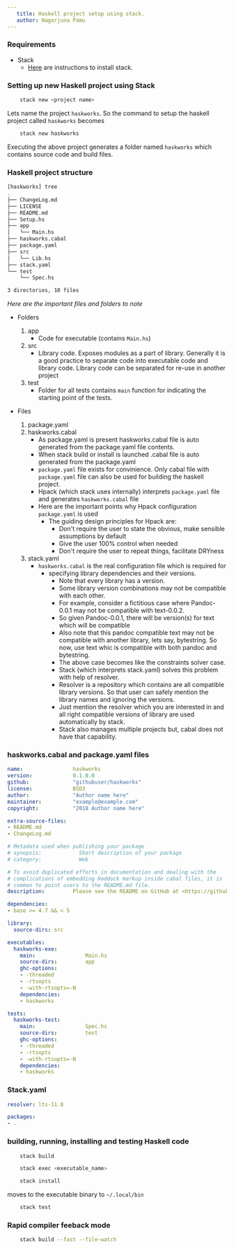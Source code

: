 ```yaml
---
   title: Haskell project setup using stack.
   author: Nagarjuna Pamu 
---
```


### Requirements
- Stack
    - [Here](https://docs.haskellstack.org/en/stable/README/) are instructions to install stack.

### Setting up new Haskell project using Stack

```bash
    stack new <project name>
```
Lets name the project `haskworks`. So the command to setup the haskell project called `haskworks` becomes

```bash
    stack new haskworks
```

Executing the above project generates a folder named `haskworks` which contains source code and build files.

### Haskell project structure

```bash
[haskworks] tree                                                               
.
├── ChangeLog.md
├── LICENSE
├── README.md
├── Setup.hs
├── app
│   └── Main.hs
├── haskworks.cabal
├── package.yaml
├── src
│   └── Lib.hs
├── stack.yaml
└── test
    └── Spec.hs

3 directories, 10 files
```

_Here are the important files and folders to note_

- Folders
    1. app
        - Code for executable (contains `Main.hs`)
    2. src
        - Library code. Exposes modules as a part of library. Generally it is a good practice to separate code into executable code and library code. Library code can be separated for re-use in another project 
    3. test
        - Folder for all tests contains `main` function for indicating the starting point of the tests. 

- Files
    1. package.yaml
    2. haskworks.cabal
        - As package.yaml is present haskworks.cabal file is auto generated from the package.yaml file contents.
        - When stack build or install is launched .cabal file is auto generated from the package.yaml
        - `package.yaml` file exists for convinience. Only cabal file with `package.yaml` file can also be used for building the haskell project.
        - Hpack (which stack uses internally) interprets `package.yaml` file and generates `haskworks.cabal` file
        - Here are the important points why Hpack configuration `package.yaml` is used
            - The guiding design principles for Hpack are:
                - Don't require the user to state the obvious, make sensible assumptions by default
                - Give the user 100% control when needed
                - Don't require the user to repeat things, facilitate DRYness
    3. stack.yaml
        - `haskworks.cabal` is the real configuration file which is required for
            - specifying library dependencies and their versions.
                - Note that every library has a version.
                - Some library version combinations may not be compatible with each other.
                - For example, consider a fictitious case where Pandoc-0.0.1 may not be compatible with text-0.0.2.
                - So given Pandoc-0.0.1, there will be version(s) for text which will be compatible
                - Also note that this pandoc compatible text may not be compatible with another library, lets say, bytestring. So now, use text whic is compatible with both pandoc and bytestring.
                - The above case becomes like the constraints solver case.
                - Stack (which interprets stack.yaml) solves this problem with help of resolver.
                - Resolver is a repository which contains are all compatible library versions. So that user can safely mention the library names and ignoring the versions.
                - Just mention the resolver which you are interested in and all right compatible versions of library are used automatically by stack.
                - Stack also manages multiple projects but, cabal does not have that capability.

### haskworks.cabal and package.yaml files 


```yaml
name:                haskworks
version:             0.1.0.0
github:              "githubuser/haskworks"
license:             BSD3
author:              "Author name here"
maintainer:          "example@example.com"
copyright:           "2018 Author name here"

extra-source-files:
- README.md
- ChangeLog.md

# Metadata used when publishing your package
# synopsis:            Short description of your package
# category:            Web

# To avoid duplicated efforts in documentation and dealing with the
# complications of embedding Haddock markup inside cabal files, it is
# common to point users to the README.md file.
description:         Please see the README on GitHub at <https://github.com/githubuser/haskworks#readme>

dependencies:
- base >= 4.7 && < 5

library:
  source-dirs: src

executables:
  haskworks-exe:
    main:                Main.hs
    source-dirs:         app
    ghc-options:
    - -threaded
    - -rtsopts
    - -with-rtsopts=-N
    dependencies:
    - haskworks

tests:
  haskworks-test:
    main:                Spec.hs
    source-dirs:         test
    ghc-options:
    - -threaded
    - -rtsopts
    - -with-rtsopts=-N
    dependencies:
    - haskworks
```

### Stack.yaml

```yaml
resolver: lts-11.8

packages:
- .

```

### building, running, installing and testing Haskell code

```bash
    stack build
```

```bash
    stack exec <executable_name>
```

```bash
    stack install
```

moves to the executable binary to `~/.local/bin`

```bash
    stack test
```


### Rapid compiler feeback mode


```bash
    stack build --fast --file-watch
```

